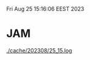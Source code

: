 Fri Aug 25 15:16:06 EEST 2023
# JAM
<a href='./cache/202308/25_15.log'>./cache/202308/25_15.log</a>
